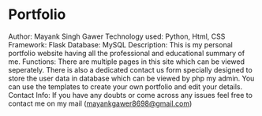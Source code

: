 # Portfolio
Author: Mayank Singh Gawer
Technology used: Python, Html, CSS
Framework: Flask
Database: MySQL
Description: This is my personal portfolio website having all the professional and educational summary of me.
Functions: There are multiple pages in this site which can be viewed seperately. There is also a dedicated contact us form specially designed to store the user data in database which can be viewed by php my admin. You can use the templates to create your own portfolio and edit your details.
Contact Info: If you have any doubts or come across any issues feel free to contact me on my mail (mayankgawer8698@gmail.com)
